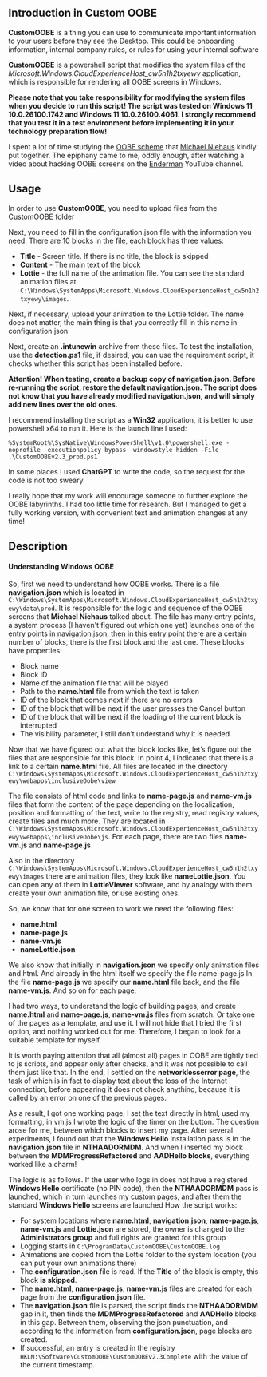 
## Introduction in Custom OOBE

**CustomOOBE** is a thing you can use to communicate important information to your users before they see the Desktop. This could be onboarding information, internal company rules, or rules for using your internal software

**CustomOOBE** is a powershell script that modifies the system files of the *Microsoft.Windows.CloudExperienceHost_cw5n1h2txyewy* application, which is responsible for rendering all OOBE screens in Windows.

**Please note that you take responsibility for modifying the system files when you decide to run this script! The script was tested on Windows 11 10.0.26100.1742 and Windows 11 10.0.26100.4061. I strongly recommend that you test it in a test environment before implementing it in your technology preparation flow!**

I spent a lot of time studying the [OOBE scheme](https://mtniehaus.github.io/Misc/OOBE.html) that [Michael Niehaus](https://oofhours.com/author/mtniehaus) kindly put together. The epiphany came to me, oddly enough, after watching a video about hacking OOBE screens on the [Enderman](https://www.youtube.com/@Endermanch) YouTube channel.

## Usage

In order to use **CustomOOBE**, you need to upload files from the CustomOOBE folder

Next, you need to fill in the configuration.json file with the information you need:
There are 10 blocks in the file, each block has three values:
- **Title** - Screen title. If there is no title, the block is skipped
- **Content** - The main text of the block
- **Lottie** - the full name of the animation file. You can see the standard animation files at `C:\Windows\SystemApps\Microsoft.Windows.CloudExperienceHost_cw5n1h2txyewy\images`.

Next, if necessary, upload your animation to the Lottie folder. The name does not matter, the main thing is that you correctly fill in this name in configuration.json

Next, create an **.intunewin** archive from these files. To test the installation, use the **detection.ps1** file, if desired, you can use the requirement script, it checks whether this script has been installed before.

**Attention! When testing, create a backup copy of navigation.json. Before re-running the script, restore the default navigation.json. The script does not know that you have already modified navigation.json, and will simply add new lines over the old ones.**

I recommend installing the script as a **Win32** application, it is better to use powershell x64 to run it. Here is the launch line I used:
```
%SystemRoot%\SysNative\WindowsPowerShell\v1.0\powershell.exe -noprofile -executionpolicy bypass -windowstyle hidden -File .\CustomOOBEv2.3_prod.ps1
```
In some places I used **ChatGPT** to write the code, so the request for the code is not too sweary

I really hope that my work will encourage someone to further explore the OOBE labyrinths. I had too little time for research. But I managed to get a fully working version, with convenient text and animation changes at any time!
##  Description

#### Understanding Windows OOBE
So, first we need to understand how OOBE works. There is a file **navigation.json** which is located in `C:\Windows\SystemApps\Microsoft.Windows.CloudExperienceHost_cw5n1h2txyewy\data\prod`. It is responsible for the logic and sequence of the OOBE screens that **Michael Niehaus** talked about. The file has many entry points, a system process (I haven't figured out which one yet) launches one of the entry points in navigation.json, then in this entry point there are a certain number of blocks, there is the first block and the last one. These blocks have properties:

- Block name
- Block ID
- Name of the animation file that will be played
- Path to the **name.html** file from which the text is taken
- ID of the block that comes next if there are no errors
- ID of the block that will be next if the user presses the Cancel button
- ID of the block that will be next if the loading of the current block is interrupted
- The visibility parameter, I still don’t understand why it is needed

Now that we have figured out what the block looks like, let’s figure out the files that are responsible for this block. In point 4, I indicated that there is a link to a certain **name.html** file. All files are located in the directory `C:\Windows\SystemApps\Microsoft.Windows.CloudExperienceHost_cw5n1h2txyewy\webapps\inclusiveOobe\view`

The file consists of html code and links to **name-page.js** and **name-vm.js** files that form the content of the page depending on the localization, position and formatting of the text, write to the registry, read registry values, create files and much more. They are located in `C:\Windows\SystemApps\Microsoft.Windows.CloudExperienceHost_cw5n1h2txyewy\webapps\inclusiveOobe\js`. For each page, there are two files **name-vm.js** and **name-page.js**

Also in the directory `C:\Windows\SystemApps\Microsoft.Windows.CloudExperienceHost_cw5n1h2txyewy\images` there are animation files, they look like **nameLottie.json**. You can open any of them in **LottieViewer** software, and by analogy with them create your own animation file, or use existing ones.

So, we know that for one screen to work we need the following files:
- **name.html**
- **name-page.js**
- **name-vm.js**
- **nameLottie.json**

We also know that initially in **navigation.json** we specify only animation files and html. And already in the html itself we specify the file name-page.js In the file **name-page.js** we specify our **name.html** file back, and the file **name-vm.js**. And so on for each page.

I had two ways, to understand the logic of building pages, and create **name.html** and **name-page.js**, **name-vm.js** files from scratch. Or take one of the pages as a template, and use it. I will not hide that I tried the first option, and nothing worked out for me. Therefore, I began to look for a suitable template for myself.

It is worth paying attention that all (almost all) pages in OOBE are tightly tied to js scripts, and appear only after checks, and it was not possible to call them just like that. In the end, I settled on the **networklosserror page**, the task of which is in fact to display text about the loss of the Internet connection, before appearing it does not check anything, because it is called by an error on one of the previous pages.

As a result, I got one working page, I set the text directly in html, used my formatting, in vm.js I wrote the logic of the timer on the button. The question arose for me, between which blocks to insert my page. After several experiments, I found out that the **Windows Hello** installation pass is in the **navigation.json** file in **NTHAADORMDM**. And when I inserted my block between the **MDMProgressRefactored** and **AADHello blocks**, everything worked like a charm!

The logic is as follows. If the user who logs in does not have a registered **Windows Hello** certificate (no PIN code), then the **NTHAADORMDM** pass is launched, which in turn launches my custom pages, and after them the standard **Windows Hello** screens are launched
How the script works:
- For system locations where **name.html**, **navigation.json**, **name-page.js**, **name-vm.js** and **Lottie.json** are stored, the owner is changed to the **Administrators group** and full rights are granted for this group
- Logging starts in `C:\ProgramData\CustomOOBE\CustomOOBE.log`
- Animations are copied from the Lottie folder to the system location (you can put your own animations there)
- The **configuration.json** file is read. If the **Title** of the block is empty, this block **is skipped**.
- The **name.html**, **name-page.js**, **name-vm.js** files are created for each page from the **configuration.json** file.
- The **navigation.json** file is parsed, the script finds the **NTHAADORMDM** gap in it, then finds the **MDMProgressRefactored** and **AADHello** blocks in this gap. Between them, observing the json punctuation, and according to the information from **configuration.json**, page blocks are created.
- If successful, an entry is created in the registry `HKLM:\Software\CustomOOBE\CustomOOBEv2.3Complete` with the value of the current timestamp.